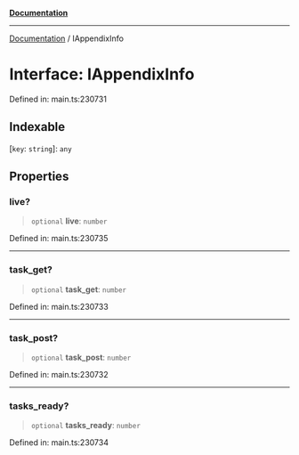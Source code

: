 [**Documentation**](../README.md)

***

[Documentation](../README.md) / IAppendixInfo

# Interface: IAppendixInfo

Defined in: main.ts:230731

## Indexable

\[`key`: `string`\]: `any`

## Properties

### live?

> `optional` **live**: `number`

Defined in: main.ts:230735

***

### task\_get?

> `optional` **task\_get**: `number`

Defined in: main.ts:230733

***

### task\_post?

> `optional` **task\_post**: `number`

Defined in: main.ts:230732

***

### tasks\_ready?

> `optional` **tasks\_ready**: `number`

Defined in: main.ts:230734
